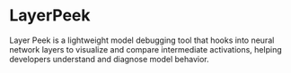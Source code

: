 # LayerPeek
Layer Peek is a lightweight model debugging tool that hooks into neural network layers to visualize and compare intermediate activations, helping developers understand and diagnose model behavior.
